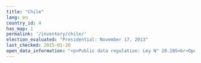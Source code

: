 ```yaml
---
title: "Chile"
lang: en
country_id: 4
has_map: 1
permalink: '/inventory/chile/'
election_evaluated: "Presidential: November 17, 2013"
last_checked: 2015-01-26
open_data_information: "<p>Public data regulation: Ley N° 20.285<br>Open government partnership: <a target=_blank href=http://www.opengovpartnership.org/country/chile>http://www.opengovpartnership.org/country/chile</a></p>"
---
```

